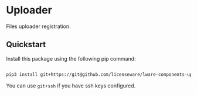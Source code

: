 # Uploader

Files uploader registration.


## Quickstart

Install this package using the following pip command:
```bash

pip3 install git+https://git@github.com/licenseware/lware-components-uploader.git

```

You can use `git+ssh` if you have ssh keys configured.